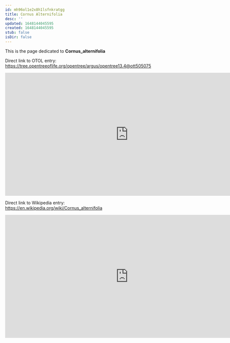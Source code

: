 ```yaml
---
id: mh96ol1e2x8h1lsfnkratgg
title: Cornus Alternifolia
desc: ''
updated: 1648144045595
created: 1648144045595
stub: false
isDir: false
---
```

This is the page dedicated to **Cornus_alternifolia**


Direct link to OTOL entry: https://tree.opentreeoflife.org/opentree/argus/opentree13.4@ott505075



<html>
    <body>
    <iframe src="https://tree.opentreeoflife.org/opentree/argus/opentree13.4@ott505075"
    width="800" height="400" frameborder="0" allowfullscreen> </iframe>
    </body>
</html>
    


Direct link to Wikipedia entry: https://en.wikipedia.org/wiki/Cornus_alternifolia



<html>
    <body>
    <iframe src="https://en.wikipedia.org/wiki/Cornus_alternifolia"
    width="800" height="400" frameborder="0" allowfullscreen> </iframe>
    </body>
</html>
    
